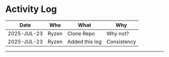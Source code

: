 # Activity Log

| Date        | Who   | What | Why |
|-------------|-------|------|-----|
| 2025-JUL-23 | Ryzen | Clone Repo | Why not? |
| 2025-JUL-23 | Ryzen | Added this log | Consistency |

---
